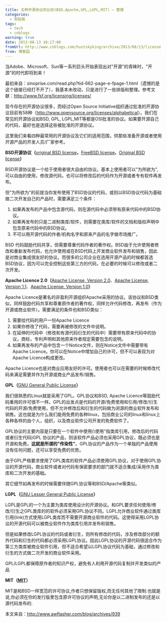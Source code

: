 ```yaml
---
title: 五种开源协议的比较(BSD,Apache,GPL,LGPL,MIT) – 整理
categories:
  - 剪贴板
tags:
  - tech
  - cnblogs
warning: true
date: 2013-08-13 10:17:00
fromUrl: http://www.cnblogs.com/hustskyking/archive/2013/08/13/license.html
from: 博客园
---
```



<p>当Adobe、Microsoft、Sun等一系列巨头开始表现出对"开源"的青睐时，"开源"的时代即将到来！</p>
<p>最初来自：sinoprise.com/read.php?tid-662-page-e-fpage-1.html（遗憾的是这个链接已经打不开了），我基本未改动，只是进行了一些排版和整理。参考文献：<a href="http://www.fsf.org/licensing/licenses/">http://www.fsf.org/licensing/licenses/</a></p>
<p>现今存在的开源协议很多，而经过Open Source Initiative组织通过批准的开源协议目前有58种（<a href="http://www.opensource.org/licenses/alphabetical">http://www.opensource.org/licenses/alphabetical</a>）。我们在常见的开源协议如BSD, GPL, LGPL,MIT等都是OSI批准的协议。如果要开源自己的代码，最好也是选择这些被批准的开源协议。</p>
<p>这里我们来看四种最常用的开源协议及它们的适用范围，供那些准备开源或者使用开源产品的开发人员/厂家参考。</p>
<p><strong>BSD开源协议（</strong><a href="http://www.fsf.org/licensing/licenses/index_html#OriginalBSD">original BSD license</a><strong>、</strong><a id="FreeBSD" name="FreeBSD" href="http://www.freebsd.org/copyright/freebsd-license.html">FreeBSD license</a><strong>、</strong><a id="OriginalBSD" name="OriginalBSD" href="http://www.xfree86.org/3.3.6/COPYRIGHT2.html#6">Original BSD license</a><strong>）</strong></p>
<p>BSD开源协议是一个给于使用者很大自由的协议。基本上使用者可以"为所欲为",可以自由的使用，修改源代码，也可以将修改后的代码作为开源或者专有软件再发布。</p>
<p>但"为所欲为"的前提当你发布使用了BSD协议的代码，或则以BSD协议代码为基础做二次开发自己的产品时，需要满足三个条件：</p>
<ol>
<li>如果再发布的产品中包含源代码，则在源代码中必须带有原来代码中的BSD协议。</li>
<li>如果再发布的只是二进制类库/软件，则需要在类库/软件的文档和版权声明中包含原来代码中的BSD协议。</li>
<li>不可以用开源代码的作者/机构名字和原来产品的名字做市场推广。</li>

</ol>
<p>BSD 代码鼓励代码共享，但需要尊重代码作者的著作权。BSD由于允许使用者修改和重新发布代码，也允许使用或在BSD代码上开发商业软件发布和销售，因此是对商业集成很友好的协议。而很多的公司企业在选用开源产品的时候都首选BSD协议，因为可以完全控制这些第三方的代码，在必要的时候可以修改或者二次开发。</p>
<p><strong>Apache Licence 2.0（</strong><a href="http://www.apache.org/licenses/LICENSE-2.0">Apache License, Version 2.0</a>、<a href="http://www.apache.org/LICENSE-1.1">Apache License, Version 1.1</a>、<a href="http://www.apache.org/LICENSE-1.0">Apache License, Version 1.0</a><strong>）</strong></p>
<p>Apache Licence是著名的非盈利开源组织Apache采用的协议。该协议和BSD类似，同样鼓励代码共享和尊重原作者的著作权，同样允许代码修改，再发布（作为开源或商业软件）。需要满足的条件也和BSD类似：</p>
<ol>
<li>需要给代码的用户一份Apache Licence</li>
<li>如果你修改了代码，需要再被修改的文件中说明。</li>
<li>在延伸的代码中（修改和有源代码衍生的代码中）需要带有原来代码中的协议，商标，专利声明和其他原来作者规定需要包含的说明。</li>
<li>如果再发布的产品中包含一个Notice文件，则在Notice文件中需要带有Apache Licence。你可以在Notice中增加自己的许可，但不可以表现为对Apache Licence构成更改。</li>

</ol>
<p>Apache Licence也是对商业应用友好的许可。使用者也可以在需要的时候修改代码来满足需要并作为开源或商业产品发布/销售。</p>
<p><strong>GPL（</strong><a id="GNUGPL" name="GNUGPL" href="http://www.fsf.org/licensing/licenses/gpl.html">GNU General Public License</a><strong>）</strong></p>
<p>我们很熟悉的Linux就是采用了GPL。GPL协议和BSD, Apache Licence等鼓励代码重用的许可很不一样。GPL的出发点是代码的开源/免费使用和引用/修改/衍生代码的开源/免费使用，但不允许修改后和衍生的代码做为闭源的商业软件发布和销售。这也就是为什么我们能用免费的各种linux，包括商业公司的linux和linux上各种各样的由个人，组织，以及商业软件公司开发的免费软件了。</p>
<p>GPL协议的主要内容是只要在一个软件中使用(\使用"指类库引用，修改后的代码或者衍生代码)GPL 协议的产品，则该软件产品必须也采用GPL协议，既必须也是开源和免费。<strong>这就是所谓的"传染性"</strong>。GPL协议的产品作为一个单独的产品使用没有任何问题，还可以享受免费的优势。</p>
<p>由于GPL严格要求使用了GPL类库的软件产品必须使用GPL协议，对于使用GPL协议的开源代码，商业软件或者对代码有保密要求的部门就不适合集成/采用作为类库和二次开发的基础。</p>
<p>其它细节如再发布的时候需要伴随GPL协议等和BSD/Apache等类似。</p>
<p><strong>LGPL（</strong><a id="LGPL" name="LGPL" href="http://www.fsf.org/licensing/licenses/lgpl.html">GNU Lesser General Public License</a><strong>）</strong></p>
<p>LGPL是GPL的一个为主要为类库使用设计的开源协议。和GPL要求任何使用/修改/衍生之GPL类库的的软件必须采用GPL协议不同。LGPL允许商业软件通过类库引用(link)方式使用LGPL类库而不需要开源商业软件的代码。这使得采用LGPL协议的开源代码可以被商业软件作为类库引用并发布和销售。</p>
<p>但是如果修改LGPL协议的代码或者衍生，则所有修改的代码，涉及修改部分的额外代码和衍生的代码都必须采用LGPL协议。因此LGPL协议的开源代码很适合作为第三方类库被商业软件引用，但不适合希望以LGPL协议代码为基础，通过修改和衍生的方式做二次开发的商业软件采用。</p>
<p>GPL/LGPL都保障原作者的知识产权，避免有人利用开源代码复制并开发类似的产品</p>
<p><strong>MIT（<a href="http://www.opensource.org/licenses/mit-license.php">MIT</a>）</strong></p>
<p>MIT是和BSD一样宽范的许可协议,作者只想保留版权,而无任何其他了限制.也就是说,你必须在你的发行版里包含原许可协议的声明,无论你是以二进制发布的还是以源代码发布的.</p>
<p id="gulink">本文来自：<a title="五种开源协议的比较(BSD,Apache,GPL,LGPL,MIT) – 整理" href="http://www.awflasher.com/blog/archives/939">http://www.awflasher.com/blog/archives/939</a></p>



